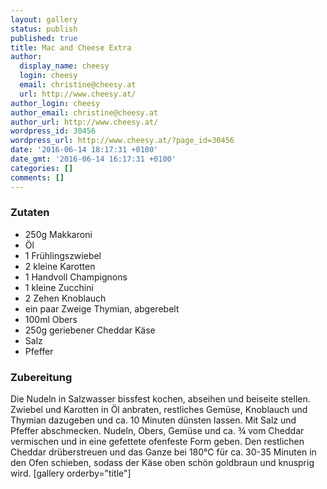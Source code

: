 ```yaml
---
layout: gallery
status: publish
published: true
title: Mac and Cheese Extra
author:
  display_name: cheesy
  login: cheesy
  email: christine@cheesy.at
  url: http://www.cheesy.at/
author_login: cheesy
author_email: christine@cheesy.at
author_url: http://www.cheesy.at/
wordpress_id: 30456
wordpress_url: http://www.cheesy.at/?page_id=30456
date: '2016-06-14 18:17:31 +0100'
date_gmt: '2016-06-14 16:17:31 +0100'
categories: []
comments: []
---
```

### Zutaten
* 250g Makkaroni
* Öl
* 1 Frühlingszwiebel
* 2 kleine Karotten
* 1 Handvoll Champignons
* 1 kleine Zucchini
* 2 Zehen Knoblauch
* ein paar Zweige Thymian, abgerebelt
* 100ml Obers
* 250g geriebener Cheddar Käse
* Salz
* Pfeffer
### Zubereitung
Die Nudeln in Salzwasser bissfest kochen, abseihen und beiseite stellen. Zwiebel und Karotten in Öl anbraten, restliches Gemüse, Knoblauch und Thymian dazugeben und ca. 10 Minuten dünsten lassen. Mit Salz und Pfeffer abschmecken. Nudeln, Obers, Gemüse und ca. ¾ vom Cheddar vermischen und in eine gefettete ofenfeste Form geben. Den restlichen Cheddar drüberstreuen und das Ganze bei 180°C für ca. 30-35 Minuten in den Ofen schieben, sodass der Käse oben schön goldbraun und knusprig wird.
[gallery orderby="title"]
